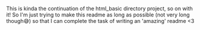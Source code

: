 This is kinda the continuation of the html_basic directory project, so on with it! So I'm just trying to make this readme as long as possible (not very long though😅) so that I can complete the task of writing an 'amazing' readme <3
